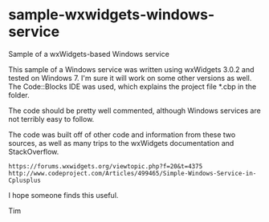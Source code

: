 # sample-wxwidgets-windows-service
Sample of a wxWidgets-based Windows service

This sample of a Windows service was written using wxWidgets 3.0.2 and tested on Windows 7.  I'm sure it will work on some other versions as well.  The Code::Blocks IDE was used, which explains the project file *.cbp in the folder.

The code should be pretty well commented, although Windows services are not terribly easy to follow.

The code was built off of other code and information from these two sources, as well as many trips to the wxWidgets documentation and StackOverflow.

    https://forums.wxwidgets.org/viewtopic.php?f=20&t=4375
    http://www.codeproject.com/Articles/499465/Simple-Windows-Service-in-Cplusplus

I hope someone finds this useful.

Tim
